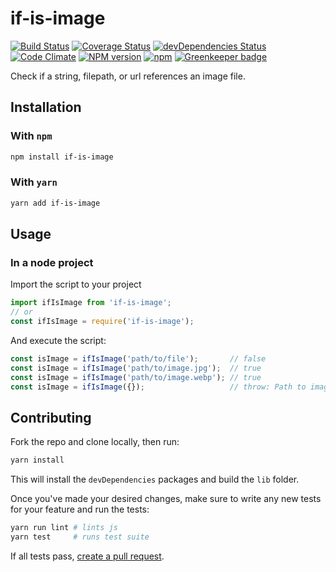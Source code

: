 # if-is-image

[![Build Status](https://travis-ci.org/nielse63/if-is-image.svg?branch=master)](https://travis-ci.org/nielse63/if-is-image)
[![Coverage Status](https://coveralls.io/repos/github/nielse63/if-is-image/badge.svg?branch=master)](https://coveralls.io/github/nielse63/if-is-image?branch=master)
[![devDependencies Status](https://david-dm.org/nielse63/if-is-image/dev-status.svg)](https://david-dm.org/nielse63/if-is-image?type=dev)
[![Code Climate](https://codeclimate.com/github/nielse63/if-is-image/badges/gpa.svg)](https://codeclimate.com/github/nielse63/if-is-image)
[![NPM version](https://badge.fury.io/js/if-is-image.svg)](http://badge.fury.io/js/if-is-image)
[![npm](https://img.shields.io/npm/dt/if-is-image.svg?style=flat-square)](https://www.npmjs.com/package/if-is-image)
[![Greenkeeper badge](https://badges.greenkeeper.io/nielse63/if-is-image.svg)](https://greenkeeper.io/)

Check if a string, filepath, or url references an image file.

## Installation

### With `npm`

```bash
npm install if-is-image
```

### With `yarn`

```bash
yarn add if-is-image
```

## Usage

### In a node project

Import the script to your project

```js
import ifIsImage from 'if-is-image';
// or
const ifIsImage = require('if-is-image');
```

And execute the script:

```js
const isImage = ifIsImage('path/to/file');       // false
const isImage = ifIsImage('path/to/image.jpg');  // true
const isImage = ifIsImage('path/to/image.webp'); // true
const isImage = ifIsImage({});                   // throw: Path to image must be a string
```

## Contributing

Fork the repo and clone locally, then run:

```bash
yarn install
```

This will install the `devDependencies` packages and build the `lib` folder.

Once you've made your desired changes, make sure to write any new tests for
your feature and run the tests:

```bash
yarn run lint # lints js
yarn test     # runs test suite
```

If all tests pass, [create a pull request](https://github.com/nielse63/if-is-image/pulls).
